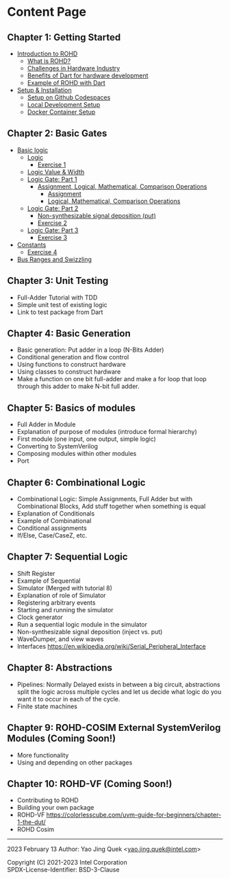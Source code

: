 # Content Page

## Chapter 1: Getting Started

- [Introduction to ROHD](./chapter_1/00_introduction_to_rohd.md)
  - [What is ROHD?](./chapter_1/00_introduction_to_rohd.md)
  - [Challenges in Hardware Industry](./chapter_1/00_introduction_to_rohd.md#challenges-in-hardware-industry)
  - [Benefits of Dart for hardware development](./chapter_1/00_introduction_to_rohd.md#benefits-of-dart-for-hardware-development)
  - [Example of ROHD with Dart](./chapter_1/00_introduction_to_rohd.md#example-of-rohd-with-dart)
- [Setup & Installation](./chapter_1/01_setup_installation.md)
  - [Setup on Github Codespaces](./chapter_1/01_setup_installation.md#setup-on-github-codespaces-recommended)
  - [Local Development Setup](./chapter_1/01_setup_installation.md#local-development-setup)
  - [Docker Container Setup](./chapter_1/01_setup_installation.md#docker-container-setup)

## Chapter 2: Basic Gates

- [Basic logic](./chapter_2/00_basic_logic.md#basic-logic)
  - [Logic](./chapter_2/00_basic_logic.md#logic)
    - [Exercise 1](./chapter_2/00_basic_logic.md#exercise-1)
  - [Logic Value & Width](./chapter_2/00_basic_logic.md#logic-value--width)
  - [Logic Gate: Part 1](./chapter_2/00_basic_logic.md#logic-gate-part-1)
    - [Assignment, Logical, Mathematical, Comparison Operations](./chapter_2/00_basic_logic.md#assignment-logical-mathematical-comparison-operations)
      - [Assignment](./chapter_2/00_basic_logic.md#assignment)
      - [Logical, Mathematical, Comparison Operations](./chapter_2/00_basic_logic.md#logical-mathematical-comparison-operations)
  - [Logic Gate: Part 2](./chapter_2/00_basic_logic.md#logic-gate-part-2)
    - [Non-synthesizable signal deposition (put)](./chapter_2/00_basic_logic.md#non-synthesizable-signal-deposition-put)
    - [Exercise 2](./chapter_2/00_basic_logic.md#exercise-2)
  - [Logic Gate: Part 3](./chapter_2/00_basic_logic.md#logic-gate-part-3)
    - [Exercise 3](./chapter_2/00_basic_logic.md#exercise-3)
- [Constants](./chapter_2/00_basic_logic.md#constants)
  - [Exercise 4](./chapter_2/00_basic_logic.md#exercise-4)
- [Bus Ranges and Swizzling](./chapter_2/00_basic_logic.md#bus-ranges-and-swizzling)

## Chapter 3: Unit Testing

- Full-Adder Tutorial with TDD
- Simple unit test of existing logic
- Link to test package from Dart

## Chapter 4: Basic Generation

- Basic generation: Put adder in a loop (N-Bits Adder)
- Conditional generation and flow control
- Using functions to construct hardware
- Using classes to construct hardware
- Make a function on one bit full-adder and make a for loop that loop through this adder to make N-bit full adder.

## Chapter 5: Basics of modules

- Full Adder in Module
- Explanation of purpose of modules (introduce formal hierarchy)
- First module (one input, one output, simple logic)
- Converting to SystemVerilog
- Composing modules within other modules
- Port

## Chapter 6: Combinational Logic

- Combinational Logic: Simple Assignments, Full Adder but with Combinational Blocks, Add stuff together when something is equal
- Explanation of Conditionals
- Example of Combinational
- Conditional assignments
- If/Else, Case/CaseZ, etc.

## Chapter 7: Sequential Logic

- Shift Register
- Example of Sequential
- Simulator (Merged with tutorial 8)
- Explanation of role of Simulator
- Registering arbitrary events
- Starting and running the simulator
- Clock generator
- Run a sequential logic module in the simulator
- Non-synthesizable signal deposition (inject vs. put)
- WaveDumper, and view waves
- Interfaces <https://en.wikipedia.org/wiki/Serial_Peripheral_Interface>

## Chapter 8: Abstractions

- Pipelines: Normally Delayed exists in between a big circuit, abstractions split the logic across multiple cycles and let us decide what logic do you want it to occur in each of the cycle.
- Finite state machines

## Chapter 9: ROHD-COSIM External SystemVerilog Modules (Coming Soon!)

- More functionality
- Using and depending on other packages

## Chapter 10: ROHD-VF (Coming Soon!)

- Contributing to ROHD
- Building your own package
- ROHD-VF <https://colorlesscube.com/uvm-guide-for-beginners/chapter-1-the-dut/>
- ROHD Cosim

----------------
2023 February 13
Author: Yao Jing Quek <<yao.jing.quek@intel.com>>

Copyright (C) 2021-2023 Intel Corporation  
SPDX-License-Identifier: BSD-3-Clause